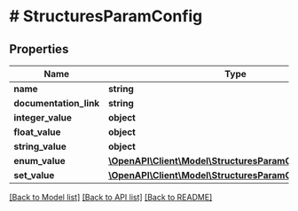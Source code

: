 # # StructuresParamConfig

## Properties

Name | Type | Description | Notes
------------ | ------------- | ------------- | -------------
**name** | **string** |  | [optional]
**documentation_link** | **string** |  | [optional]
**integer_value** | **object** |  | [optional]
**float_value** | **object** |  | [optional]
**string_value** | **object** |  | [optional]
**enum_value** | [**\OpenAPI\Client\Model\StructuresParamConfigEnumValue**](StructuresParamConfigEnumValue.md) |  | [optional]
**set_value** | [**\OpenAPI\Client\Model\StructuresParamConfigSetValue**](StructuresParamConfigSetValue.md) |  | [optional]

[[Back to Model list]](../../README.md#models) [[Back to API list]](../../README.md#endpoints) [[Back to README]](../../README.md)
